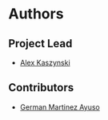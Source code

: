 # Authors

## Project Lead

*   [Alex Kaszynski](https://github.com/akaszynski)

## Contributors

*   [German Martinez Ayuso](https://github.com/germa89)
